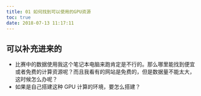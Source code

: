 ```yaml
---
title: 01 如何找到可以使用的GPU资源
toc: true
date: 2018-07-13 11:17:11
---
```


## 可以补充进来的

- 比赛中的数据使用我这个笔记本电脑来跑肯定是不行的。那么哪里能找到便宜或者免费的计算资源呢？而且我看有的网站是免费的，但是数据量不能太大，这时候怎么办呢？
- 如果是自己搭建这种 GPU 计算的环境，要怎么搭建？


